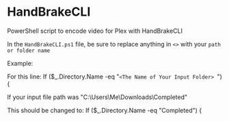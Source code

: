# HandBrakeCLI
PowerShell script to encode video for Plex with HandBrakeCLI

In the `HandBrakeCLI.ps1` file, be sure to replace anything in `<>` with your `path or folder name`
  
Example:
  
For this line: If ($_.Directory.Name -eq "`<The Name of Your Input Folder> `") {
  
If your input file path was "C:\Users\Me\Downloads\Completed\"
  
This should be changed to: If ($_.Directory.Name -eq "Completed") {

